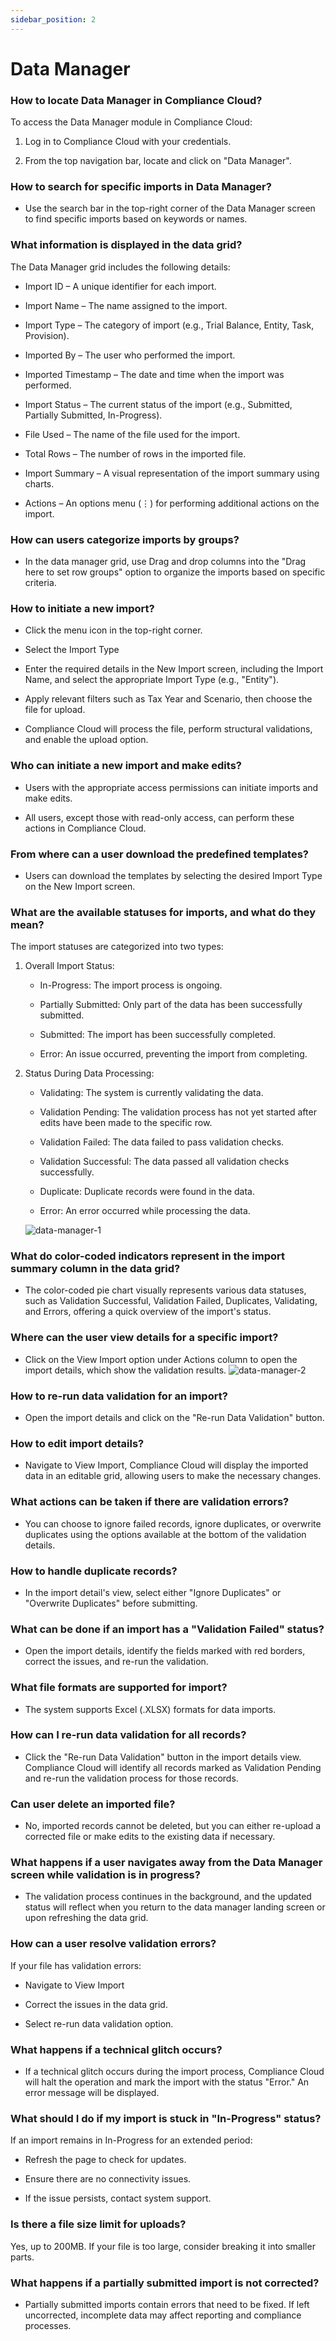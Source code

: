 ```yaml
---
sidebar_position: 2
---
```


# Data Manager

### How to locate Data Manager in Compliance Cloud?

To access the Data Manager module in Compliance Cloud:

1. Log in to Compliance Cloud with your credentials.

2. From the top navigation bar, locate and click on "Data Manager".

### How to search for specific imports in Data Manager?

- Use the search bar in the top-right corner of the Data Manager screen to find specific imports based on keywords or names.

### What information is displayed in the data grid?

The Data Manager grid includes the following details:

- Import ID – A unique identifier for each import.

- Import Name – The name assigned to the import.

- Import Type – The category of import (e.g., Trial Balance, Entity, Task, Provision).

- Imported By – The user who performed the import.

- Imported Timestamp – The date and time when the import was performed.

- Import Status – The current status of the import (e.g., Submitted, Partially Submitted, In-Progress).

- File Used – The name of the file used for the import.

- Total Rows – The number of rows in the imported file.

- Import Summary – A visual representation of the import summary using charts.

- Actions – An options menu (⋮) for performing additional actions on the import.

### How can users categorize imports by groups?

- In the data manager grid, use Drag and drop columns into the "Drag here to set row groups" option to organize the imports based on specific criteria.

### How to initiate a new import?

- Click the menu icon in the top-right corner.

- Select the Import Type

- Enter the required details in the New Import screen, including the Import Name, and select the appropriate Import Type (e.g., "Entity").

- Apply relevant filters such as Tax Year and Scenario, then choose the file for upload.

- Compliance Cloud will process the file, perform structural validations, and enable the upload option.

### Who can initiate a new import and make edits?

- Users with the appropriate access permissions can initiate imports and make edits.

- All users, except those with read-only access, can perform these actions in Compliance Cloud.

### From where can a user download the predefined templates?

- Users can download the templates by selecting the desired Import Type on the New Import screen.

### What are the available statuses for imports, and what do they mean?

The import statuses are categorized into two types:

1. Overall Import Status:

   - In-Progress: The import process is ongoing.

   - Partially Submitted: Only part of the data has been successfully submitted.

   - Submitted: The import has been successfully completed.

   - Error: An issue occurred, preventing the import from completing.

2. Status During Data Processing:

   - Validating: The system is currently validating the data.

   - Validation Pending: The validation process has not yet started after edits have been made to the specific row.

   - Validation Failed: The data failed to pass validation checks.

   - Validation Successful: The data passed all validation checks successfully.

   - Duplicate: Duplicate records were found in the data.

   - Error: An error occurred while processing the data.

   ![data-manager-1](/img/data-manager-1.png)

### What do color-coded indicators represent in the import summary column in the data grid?

- The color-coded pie chart visually represents various data statuses, such as Validation Successful, Validation Failed, Duplicates, Validating, and Errors, offering a quick overview of the import's status.

### Where can the user view details for a specific import?

- Click on the View Import option under Actions column to open the import details, which show the validation results.
  ![data-manager-2](/img/data-manager-2.png)

### How to re-run data validation for an import?

- Open the import details and click on the "Re-run Data Validation" button.

### How to edit import details?

- Navigate to View Import, Compliance Cloud will display the imported data in an editable grid, allowing users to make the necessary changes.

### What actions can be taken if there are validation errors?

- You can choose to ignore failed records, ignore duplicates, or overwrite duplicates using the options available at the bottom of the validation details.

### How to handle duplicate records?

- In the import detail's view, select either "Ignore Duplicates" or "Overwrite Duplicates" before submitting.

### What can be done if an import has a "Validation Failed" status?

- Open the import details, identify the fields marked with red borders, correct the issues, and re-run the validation.

### What file formats are supported for import?

- The system supports Excel (.XLSX) formats for data imports.

### How can I re-run data validation for all records?

- Click the "Re-run Data Validation" button in the import details view. Compliance Cloud will identify all records marked as Validation Pending and re-run the validation process for those records.

### Can user delete an imported file?

- No, imported records cannot be deleted, but you can either re-upload a corrected file or make edits to the existing data if necessary.

### What happens if a user navigates away from the Data Manager screen while validation is in progress?

- The validation process continues in the background, and the updated status will reflect when you return to the data manager landing screen or upon refreshing the data grid.

### How can a user resolve validation errors?

If your file has validation errors:

- Navigate to View Import

- Correct the issues in the data grid.

- Select re-run data validation option.

### What happens if a technical glitch occurs?

- If a technical glitch occurs during the import process, Compliance Cloud will halt the operation and mark the import with the status "Error." An error message will be displayed.

### What should I do if my import is stuck in "In-Progress" status?

If an import remains in In-Progress for an extended period:

- Refresh the page to check for updates.

- Ensure there are no connectivity issues.

- If the issue persists, contact system support.

### Is there a file size limit for uploads?

Yes, up to 200MB. If your file is too large, consider breaking it into smaller parts.

### What happens if a partially submitted import is not corrected?

- Partially submitted imports contain errors that need to be fixed. If left uncorrected, incomplete data may affect reporting and compliance processes.
